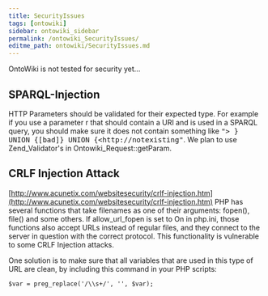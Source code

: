 ```yaml
---
title: SecurityIssues
tags: [ontowiki]
sidebar: ontowiki_sidebar
permalink: /ontowiki_SecurityIssues/
editme_path: ontowiki/SecurityIssues.md
---
```

OntoWiki is not tested for security yet...

## SPARQL-Injection

HTTP Parameters should be validated for their expected type. For example if you use a parameter r that should contain a URI and is used in a SPARQL query, you should make sure it does not contain something like <tt>"&gt; } UNION {[bad]} UNION {&lt;http://notexisting"</tt>. We plan to use Zend\_Validator's in Ontowiki\_Request::getParam.

## CRLF Injection Attack

[http://www.acunetix.com/websitesecurity/crlf-injection.htm](http://www.acunetix.com/websitesecurity/crlf-injection.htm) PHP has several functions that take filenames as one of their arguments: fopen(), file() and some others. If allow\_url\_fopen is set to On in php.ini, those functions also accept URLs instead of regular files, and they connect to the server in question with the correct protocol. This functionality is vulnerable to some CRLF Injection attacks.

One solution is to make sure that all variables that are used in this type of URL are clean, by including this command in your PHP scripts:

```
$var = preg_replace('/\\s+/', '', $var);
```
